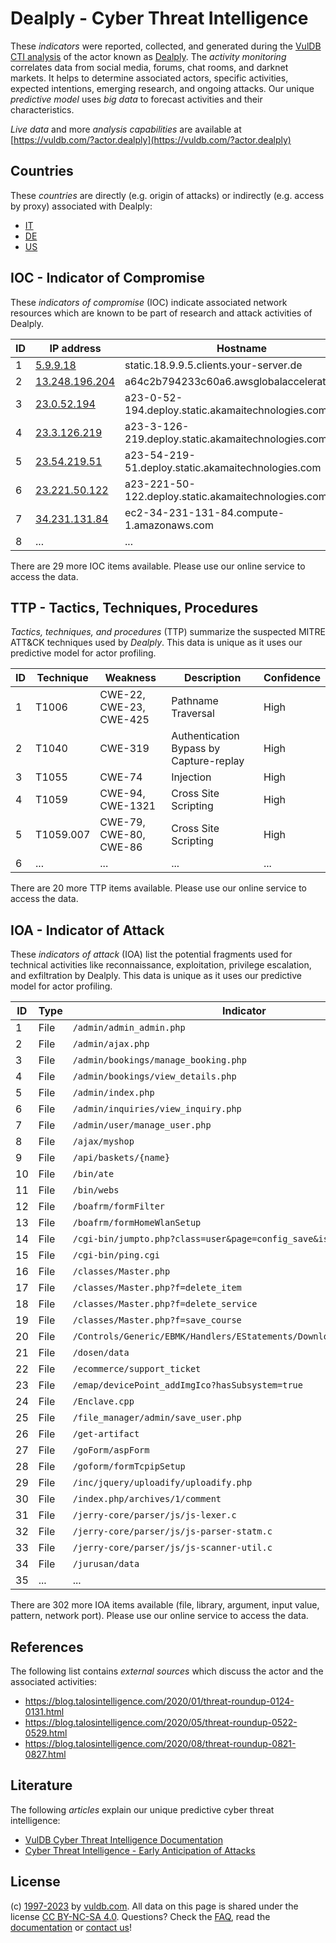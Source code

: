 # Dealply - Cyber Threat Intelligence

These _indicators_ were reported, collected, and generated during the [VulDB CTI analysis](https://vuldb.com/?kb.cti) of the actor known as [Dealply](https://vuldb.com/?actor.dealply). The _activity monitoring_ correlates data from social media, forums, chat rooms, and darknet markets. It helps to determine associated actors, specific activities, expected intentions, emerging research, and ongoing attacks. Our unique _predictive model_ uses _big data_ to forecast activities and their characteristics.

_Live data_ and more _analysis capabilities_ are available at [https://vuldb.com/?actor.dealply](https://vuldb.com/?actor.dealply)

## Countries

These _countries_ are directly (e.g. origin of attacks) or indirectly (e.g. access by proxy) associated with Dealply:

* [IT](https://vuldb.com/?country.it)
* [DE](https://vuldb.com/?country.de)
* [US](https://vuldb.com/?country.us)

## IOC - Indicator of Compromise

These _indicators of compromise_ (IOC) indicate associated network resources which are known to be part of research and attack activities of Dealply.

ID | IP address | Hostname | Campaign | Confidence
-- | ---------- | -------- | -------- | ----------
1 | [5.9.9.18](https://vuldb.com/?ip.5.9.9.18) | static.18.9.9.5.clients.your-server.de | - | High
2 | [13.248.196.204](https://vuldb.com/?ip.13.248.196.204) | a64c2b794233c60a6.awsglobalaccelerator.com | - | High
3 | [23.0.52.194](https://vuldb.com/?ip.23.0.52.194) | a23-0-52-194.deploy.static.akamaitechnologies.com | - | High
4 | [23.3.126.219](https://vuldb.com/?ip.23.3.126.219) | a23-3-126-219.deploy.static.akamaitechnologies.com | - | High
5 | [23.54.219.51](https://vuldb.com/?ip.23.54.219.51) | a23-54-219-51.deploy.static.akamaitechnologies.com | - | High
6 | [23.221.50.122](https://vuldb.com/?ip.23.221.50.122) | a23-221-50-122.deploy.static.akamaitechnologies.com | - | High
7 | [34.231.131.84](https://vuldb.com/?ip.34.231.131.84) | ec2-34-231-131-84.compute-1.amazonaws.com | - | Medium
8 | ... | ... | ... | ...

There are 29 more IOC items available. Please use our online service to access the data.

## TTP - Tactics, Techniques, Procedures

_Tactics, techniques, and procedures_ (TTP) summarize the suspected MITRE ATT&CK techniques used by _Dealply_. This data is unique as it uses our predictive model for actor profiling.

ID | Technique | Weakness | Description | Confidence
-- | --------- | -------- | ----------- | ----------
1 | T1006 | CWE-22, CWE-23, CWE-425 | Pathname Traversal | High
2 | T1040 | CWE-319 | Authentication Bypass by Capture-replay | High
3 | T1055 | CWE-74 | Injection | High
4 | T1059 | CWE-94, CWE-1321 | Cross Site Scripting | High
5 | T1059.007 | CWE-79, CWE-80, CWE-86 | Cross Site Scripting | High
6 | ... | ... | ... | ...

There are 20 more TTP items available. Please use our online service to access the data.

## IOA - Indicator of Attack

These _indicators of attack_ (IOA) list the potential fragments used for technical activities like reconnaissance, exploitation, privilege escalation, and exfiltration by Dealply. This data is unique as it uses our predictive model for actor profiling.

ID | Type | Indicator | Confidence
-- | ---- | --------- | ----------
1 | File | `/admin/admin_admin.php` | High
2 | File | `/admin/ajax.php` | High
3 | File | `/admin/bookings/manage_booking.php` | High
4 | File | `/admin/bookings/view_details.php` | High
5 | File | `/admin/index.php` | High
6 | File | `/admin/inquiries/view_inquiry.php` | High
7 | File | `/admin/user/manage_user.php` | High
8 | File | `/ajax/myshop` | Medium
9 | File | `/api/baskets/{name}` | High
10 | File | `/bin/ate` | Medium
11 | File | `/bin/webs` | Medium
12 | File | `/boafrm/formFilter` | High
13 | File | `/boafrm/formHomeWlanSetup` | High
14 | File | `/cgi-bin/jumpto.php?class=user&page=config_save&isphp=1` | High
15 | File | `/cgi-bin/ping.cgi` | High
16 | File | `/classes/Master.php` | High
17 | File | `/classes/Master.php?f=delete_item` | High
18 | File | `/classes/Master.php?f=delete_service` | High
19 | File | `/classes/Master.php?f=save_course` | High
20 | File | `/Controls/Generic/EBMK/Handlers/EStatements/DownloadEStatement.ashx` | High
21 | File | `/dosen/data` | Medium
22 | File | `/ecommerce/support_ticket` | High
23 | File | `/emap/devicePoint_addImgIco?hasSubsystem=true` | High
24 | File | `/Enclave.cpp` | Medium
25 | File | `/file_manager/admin/save_user.php` | High
26 | File | `/get-artifact` | High
27 | File | `/goForm/aspForm` | High
28 | File | `/goform/formTcpipSetup` | High
29 | File | `/inc/jquery/uploadify/uploadify.php` | High
30 | File | `/index.php/archives/1/comment` | High
31 | File | `/jerry-core/parser/js/js-lexer.c` | High
32 | File | `/jerry-core/parser/js/js-parser-statm.c` | High
33 | File | `/jerry-core/parser/js/js-scanner-util.c` | High
34 | File | `/jurusan/data` | High
35 | ... | ... | ...

There are 302 more IOA items available (file, library, argument, input value, pattern, network port). Please use our online service to access the data.

## References

The following list contains _external sources_ which discuss the actor and the associated activities:

* https://blog.talosintelligence.com/2020/01/threat-roundup-0124-0131.html
* https://blog.talosintelligence.com/2020/05/threat-roundup-0522-0529.html
* https://blog.talosintelligence.com/2020/08/threat-roundup-0821-0827.html

## Literature

The following _articles_ explain our unique predictive cyber threat intelligence:

* [VulDB Cyber Threat Intelligence Documentation](https://vuldb.com/?kb.cti)
* [Cyber Threat Intelligence - Early Anticipation of Attacks](https://www.scip.ch/en/?labs.20201022)

## License

(c) [1997-2023](https://vuldb.com/?kb.changelog) by [vuldb.com](https://vuldb.com/?kb.about). All data on this page is shared under the license [CC BY-NC-SA 4.0](https://creativecommons.org/licenses/by-nc-sa/4.0/). Questions? Check the [FAQ](https://vuldb.com/?kb.faq), read the [documentation](https://vuldb.com/?kb) or [contact us](https://vuldb.com/?contact)!
